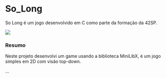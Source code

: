 # So_Long
So Long é um jogo desenvolvido em C como parte da formação da 42SP.

<img src="http://img.shields.io/static/v1?label=STATUS&message=100/100&color=GREEN&style=for-the-badge"/>

<h3 href="oi">Resumo</h3>
<p>Neste projeto desenvolvi um game usando a biblioteca MiniLibX, é um jogo simples em 2D com visão top-down.</p>
<p>...</p>
